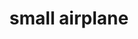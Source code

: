 ---
layout: smileys&emotion
title: small airplane
emoji: small_airplane
permalink: 🛩.html
image: assets/img/3moji/small_airplane.png
---